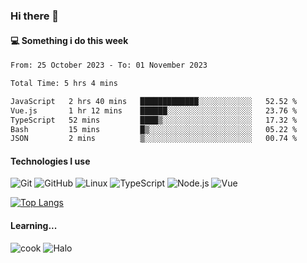 ### Hi there 👋

#### 💻 Something i do this week

<!--START_SECTION:waka-->

```txt
From: 25 October 2023 - To: 01 November 2023

Total Time: 5 hrs 4 mins

JavaScript   2 hrs 40 mins   █████████████░░░░░░░░░░░░   52.52 %
Vue.js       1 hr 12 mins    ██████░░░░░░░░░░░░░░░░░░░   23.76 %
TypeScript   52 mins         ████▒░░░░░░░░░░░░░░░░░░░░   17.32 %
Bash         15 mins         █▒░░░░░░░░░░░░░░░░░░░░░░░   05.22 %
JSON         2 mins          ▒░░░░░░░░░░░░░░░░░░░░░░░░   00.74 %
```

<!--END_SECTION:waka-->


#### Technologies I use
![Git](https://img.shields.io/badge/-Git-222222?style=flat&logo=git&logoColor=F05032)
![GitHub](https://img.shields.io/badge/-GitHub-181717?style=flat&logo=github)
![Linux](https://img.shields.io/badge/-Linux-222222?style=flat&logo=linux&logoColor=FCC624)
![TypeScript](https://img.shields.io/badge/-TypeScript-000000?style=flat&logo=typescript)
![Node.js](https://img.shields.io/badge/-Node.js-222222?style=flat&logo=node.js&logoColor=339933)
![Vue](https://img.shields.io/badge/-Vue-222222?style=flat&logo=Vue.js&logoColor=4FC08D)

[![Top Langs](https://github-readme-stats.vercel.app/api/top-langs/?username=GodlessLiu&layout=compact)](https://github.com/anuraghazra/github-readme-stats)
#### Learning...
![cook](https://img.shields.io/badge/cook-v0.0.0-yellow.svg)
![Halo](https://img.shields.io/badge/Halo-v2.9.0-blue.svg)
